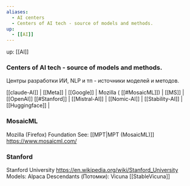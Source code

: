 ```yaml
---
aliases:
  - AI centers
  - Centers of AI tech - source of models and methods.
up:
  - [[AI]]
---
```

up:  [[AI]]
### Centers of AI tech - source of models and methods.
Центры разработки ИИ, NLP и тп - источники моделей и методов.

[[claude-AI]]  |  [[Meta]]  |  [[Google]]  | Mozilla ( [[#MosaicML]])  |  [[MS]]  | [[OpenAI]]
[[#Stanford]]   |  [[Mistral-AI]]  |  [[Nomic-AI]] | [[Stability-AI]]  | [[Huggingface]] |

### MosaicML
Mozilla (Firefox) Foundation See: [[MPT|MPT (MosaicML)]]
https://www.mosaicml.com/
### Stanford
Stanford University  https://en.wikipedia.org/wiki/Stanford_University
Models: Alpaca
Descendants (Потомки):
Vicuna [[StableVicuna]]




